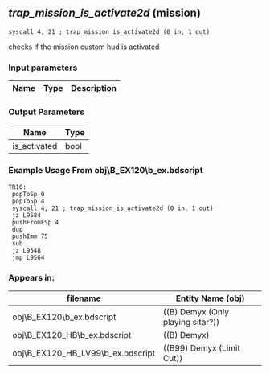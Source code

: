 ## *trap_mission_is_activate2d* (mission)

`syscall 4, 21 ; trap_mission_is_activate2d (0 in, 1 out)`

checks if the mission custom hud is activated

### Input parameters
| Name | Type | Description
|------|------|------------


### Output Parameters
| Name | Type
|------|-----
| is_activated   | bool   
### Example Usage From obj\B_EX120\b_ex.bdscript
```plaintext
TR10:
 popToSp 0
 popToSp 4
 syscall 4, 21 ; trap_mission_is_activate2d (0 in, 1 out)
 jz L9584
 pushFromFSp 4
 dup 
 pushImm 75
 sub 
 jz L9548
 jmp L9564
```


### Appears in:
| filename | Entity Name (obj)
|----------|-------------
| obj\B_EX120\b_ex.bdscript       | ((B) Demyx (Only playing sitar?))          
| obj\B_EX120_HB\b_ex.bdscript       | ((B) Demyx)          
| obj\B_EX120_HB_LV99\b_ex.bdscript       | ((B99) Demyx (Limit Cut))          




